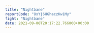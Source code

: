 ```yaml
---
title: "Nightbane"
reportCode: "8xYj6HGhaczKw1My"
fight: "Nightbane"
date: 2021-09-08T20:17:22.766000+00:00
---
```

